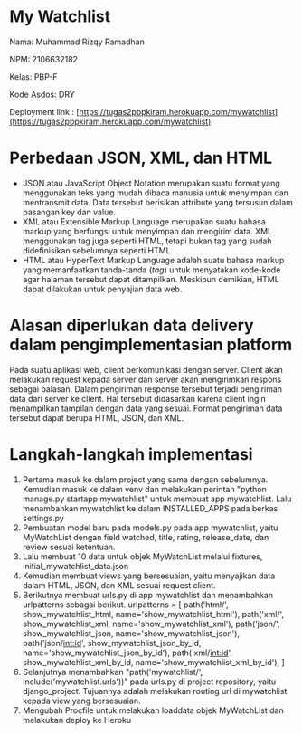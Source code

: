 # My Watchlist
Nama: Muhammad Rizqy Ramadhan

NPM: 2106632182

Kelas: PBP-F

Kode Asdos: DRY

Deployment link : [https://tugas2pbpkiram.herokuapp.com/mywatchlist](https://tugas2pbpkiram.herokuapp.com/mywatchlist)

# Perbedaan JSON, XML, dan HTML
* JSON atau JavaScript Object Notation merupakan suatu format yang menggunakan teks yang mudah dibaca manusia untuk menyimpan dan mentransmit data. Data tersebut berisikan attribute yang tersusun dalam pasangan key dan value. 
* XML atau Extensible Markup Language merupakan suatu bahasa markup yang berfungsi untuk menyimpan dan mengirim data. XML menggunakan tag juga seperti HTML, tetapi bukan tag yang sudah didefinisikan sebelumnya seperti HTML. 
* HTML atau HyperText Markup Language adalah suatu bahasa markup yang memanfaatkan tanda-tanda (_tag_) untuk menyatakan kode-kode agar halaman tersebut dapat ditampilkan. Meskipun demikian, HTML dapat dilakukan untuk penyajian data web. 

# Alasan diperlukan data delivery dalam pengimplementasian platform
Pada suatu aplikasi web, client berkomunikasi dengan server. Client akan melakukan request kepada server dan server akan mengirimkan respons sebagai balasan. Dalam pengiriman response tersebut terjadi pengiriman data dari server ke client. Hal tersebut didasarkan karena client ingin menampilkan tampilan dengan data yang sesuai. Format pengiriman data tersebut dapat berupa HTML, JSON, dan XML. 

# Langkah-langkah implementasi
1. Pertama masuk ke dalam project yang sama dengan sebelumnya. Kemudian masuk ke dalam venv dan melakukan perintah "python manage.py startapp mywatchlist" untuk membuat app mywatchlist. Lalu menambahkan mywatchlist ke dalam INSTALLED_APPS pada berkas settings.py
2. Pembuatan model baru pada models.py pada app mywatchlist, yaitu MyWatchList dengan field watched, title, rating, release_date, dan review sesuai ketentuan.
3. Lalu membuat 10 data untuk objek MyWatchList melalui fixtures, initial_mywatchlist_data.json
4. Kemudian membuat views yang bersesuaian, yaitu menyajikan data dalam HTML, JSON, dan XML sesuai request client.
5. Berikutnya membuat urls.py di app mywatchlist dan menambahkan urlpatterns sebagai berikut.
  urlpatterns = [
    path('html/', show_mywatchlist_html, name='show_mywatchlist_html'),
    path('xml/', show_mywatchlist_xml, name='show_mywatchlist_xml'),
    path('json/', show_mywatchlist_json, name='show_mywatchlist_json'),
    path('json/<int:id>', show_mywatchlist_json_by_id, name='show_mywatchlist_json_by_id'),
    path('xml/<int:id>', show_mywatchlist_xml_by_id, name='show_mywatchlist_xml_by_id'),
    ]
6. Selanjutnya menambahkan "path('mywatchlist/', include('mywatchlist.urls'))" pada urls.py di project repository, yaitu django_project. Tujuannya adalah melakukan routing url di mywatchlist kepada view yang bersesuaian.
7. Mengubah Procfile untuk melakukan loaddata objek MyWatchList dan melakukan deploy ke Heroku
